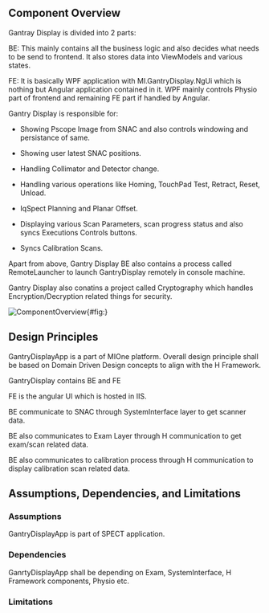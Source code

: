 <!-- Overall_Description -->

## Component Overview

Gantray Display is divided into 2 parts:

BE: This mainly contains all the business logic and also decides what needs to be send to frontend. It also stores data into ViewModels and various states.

FE: It is basically WPF application with MI.GantryDisplay.NgUi which is nothing but Angular application contained in it. WPF mainly controls Physio part of frontend and remaining FE part if handled by Angular.

Gantry Display is responsible for:

  - Showing Pscope Image from SNAC and also controls windowing and persistance of same.

  - Showing user latest SNAC positions.

  - Handling Collimator and Detector change.

  - Handling various operations like Homing, TouchPad Test, Retract, Reset, Unload.

  - IqSpect Planning and Planar Offset.

  - Displaying various Scan Parameters, scan progress status and also syncs Executions Controls buttons.

  - Syncs Calibration Scans.

Apart from above, Gantry Display BE also contains a process called RemoteLauncher to launch GantryDisplay remotely in console machine.

Gantry Display also conatins a project called Cryptography which handles Encryption/Decryption related things for security.

![ComponentOverview](../Media/image2.emf){#fig:}

## Design Principles

GantryDisplayApp is a part of MIOne platform. Overall design principle shall be based on Domain Driven Design concepts to align with the H Framework.

GantryDisplay contains BE and FE

FE is the angular UI which is hosted in IIS.

BE communicate to SNAC through SystemInterface layer to get scanner data.

BE also communicates to Exam Layer through H communication to get exam/scan related data.

BE also communicates to calibration process through H communication to display calibration scan related data.

## Assumptions, Dependencies, and Limitations

### Assumptions

GantryDisplayApp is part of SPECT application.

### Dependencies

GanrtyDisplayApp shall be depending on Exam, SystemInterface, H Framework components, Physio etc.

### Limitations 

